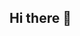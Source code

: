 ﻿## Hi there 👋

<!--
**SaulNavas/SaulNavas** is a ✨ _special_ ✨ repository because its `README.md` (this file) appears on your GitHub profile.

Here are some ideas to get you started:

- 🔭 I’m currently working on ...
- 🌱 I’m currently learning about Github.
- 👯 I’m looking to collaborate on Github.
- 🤔 I’m looking for help with Github.
- 💬 Don't ask me about stuff yet.
- 📫 How to reach me: veganavassaul@gmail.com
- 😄 Pronouns: None
- ⚡ Fun fact: I hope I'll be able to change this to better info in the future.
-->
